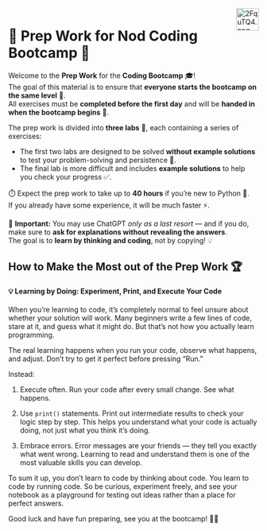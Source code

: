 <img align="right" src="https://iili.io/2FquTQ4.png" alt="2FquTQ4.png" border="0" style="height:45px" style="width:15px"/>

# 🧠 Prep Work for Nod Coding Bootcamp 🚀

Welcome to the **Prep Work** for the **Coding Bootcamp** 🎓!  
The goal of this material is to ensure that **everyone starts the bootcamp on the same level** 💪.  
All exercises must be **completed before the first day** and will be **handed in when the bootcamp begins** 📅.

The prep work is divided into **three labs** 🧩, each containing a series of exercises:  
- The first two labs are designed to be solved **without example solutions** to test your problem-solving and persistence 🧠.  
- The final lab is more difficult and includes **example solutions** to help you check your progress ✅.

⏱️ Expect the prep work to take up to **40 hours** if you’re new to Python 🐍.  
If you already have some experience, it will be much faster ⚡.

🤖 **Important:** You may use ChatGPT *only as a last resort* — and if you do, make sure to **ask for explanations without revealing the answers**.  
The goal is to **learn by thinking and coding**, not by copying! 💡

## How to Make the Most out of the Prep Work 🏆

#### 💡 Learning by Doing: Experiment, Print, and Execute Your Code

When you’re learning to code, it’s completely normal to feel unsure about whether your solution will work. Many beginners write a few lines of code, stare at it, and guess what it might do. But that’s not how you actually learn programming.

The real learning happens when you run your code, observe what happens, and adjust.
Don’t try to get it perfect before pressing “Run.” 

Instead:

1. Execute often. Run your code after every small change. See what happens.

2. Use `print()` statements. Print out intermediate results to check your logic step by step. This helps you understand what your code is actually doing, not just what you think it’s doing.

3. Embrace errors. Error messages are your friends — they tell you exactly what went wrong. Learning to read and understand them is one of the most valuable skills you can develop.

To sum it up, you don’t learn to code by thinking about code. You learn to code by running code.
So be curious, experiment freely, and see your notebook as a playground for testing out ideas rather than a place for perfect answers.

Good luck and have fun preparing, see you at the bootcamp! 🚀🔥


